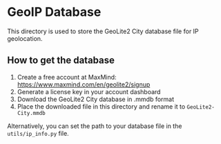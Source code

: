# GeoIP Database

This directory is used to store the GeoLite2 City database file for IP geolocation.

## How to get the database

1. Create a free account at MaxMind: https://www.maxmind.com/en/geolite2/signup
2. Generate a license key in your account dashboard
3. Download the GeoLite2 City database in .mmdb format
4. Place the downloaded file in this directory and rename it to `GeoLite2-City.mmdb`

Alternatively, you can set the path to your database file in the `utils/ip_info.py` file.
